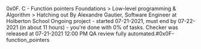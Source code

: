 0x0F. C - Function pointers
 Foundations > Low-level programming & Algorithm > Hatching out
  By Alexandre Gautier, Software Engineer at Holberton School
   Ongoing project - started 07-21-2021, must end by 07-22-2021 (in about 11 hours) - you're done with 0% of tasks.
    Checker was released at 07-21-2021 12:00 PM
     QA review fully automated.#0x0F-function_pointers
